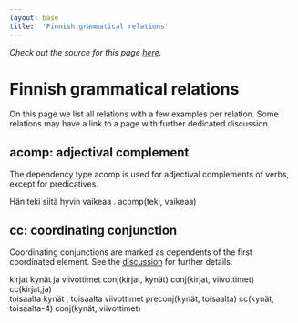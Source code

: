 ```yaml
---
layout: base
title:  'Finnish grammatical relations'
---
```


*Check out the source for this page [here](https://raw.githubusercontent.com/fginter/sdmanualtest/gh-pages/fi.md).*

# Finnish grammatical relations

On this page we list all relations with a few examples per relation. Some relations
may have a link to a page with further dedicated discussion.

## acomp: adjectival complement

The dependency type acomp is used for adjectival complements of verbs, except
for predicatives.

<div class="sd-parse">
Hän teki siitä hyvin vaikeaa .
acomp(teki, vaikeaa)
</div>

## cc: coordinating conjunction

Coordinating conjunctions are marked as dependents of the first coordinated element. See the [discussion](fi-cc.html) for further
details.

<div class="sd-parse">
kirjat kynät ja viivottimet
conj(kirjat, kynät)
conj(kirjat, viivottimet)
cc(kirjat,ja)
</div>

<div class="sd-parse">
toisaalta kynät , toisaalta viivottimet
preconj(kynät, toisaalta)
cc(kynät, toisaalta-4)
conj(kynät, viivottimet)
</div>
